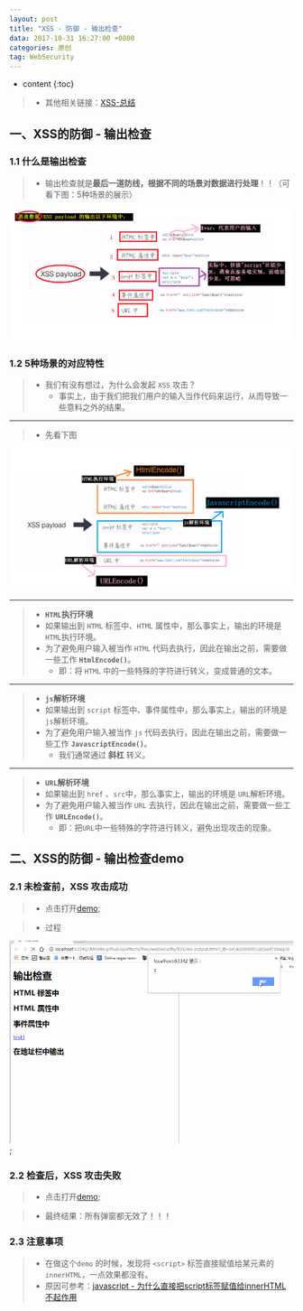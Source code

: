 ```yaml
---
layout: post
title: "XSS - 防御 - 输出检查"
data: 2017-10-31 16:27:00 +0800
categories: 原创
tag: WebSecurity
---
```

* content
{:toc}

> * 其他相关链接：[XSS-总结](http://www.jmazm.com/2017/10/31/XSS-inclustion/)

<!-- more -->

## 一、XSS的防御 - 输出检查

### 1.1 什么是输出检查

> * 输出检查就是**最后一道防线，根据不同的场景对数据进行处理**！！（可看下图：5种场景的展示）

![output](/styles/images/web/security/XSS/security-22.png)

### 1.2 5种场景的对应特性

> * 我们有没有想过，为什么会发起 `XSS` 攻击？
>   * 事实上，由于我们把我们用户的输入当作代码来运行，从而导致一些意料之外的结果。

---

> * 先看下图

![output](/styles/images/web/security/XSS/security-23.png)

---

> * **`HTML`执行环境**
> * 如果输出到 `HTML` 标签中、`HTML` 属性中，那么事实上，输出的环境是 `HTML`执行环境。
> * 为了避免用户输入被当作 `HTML` 代码去执行，因此在输出之前，需要做一些工作 **`HtmlEncode()`**。
>   * 即：将 `HTML` 中的一些特殊的字符进行转义，变成普通的文本。

---

> * **`js`解析环境**
> * 如果输出到 `script` 标签中、事件属性中，那么事实上，输出的环境是 `js`解析环境。
> * 为了避免用户输入被当作 `js` 代码去执行，因此在输出之前，需要做一些工作 **`JavascriptEncode()`**。
>   * 我们通常通过 **斜杠** 转义。

---

> * **`URL`解析环境**
> * 如果输出到 `href` 、`src`中，那么事实上，输出的环境是 `URL`解析环境。
> * 为了避免用户输入被当作 `URL` 去执行，因此在输出之前，需要做一些工作 **`URLEncode()`**。
>   * 即：把`URL`中一些特殊的字符进行转义，避免出现攻击的现象。

## 二、XSS的防御 - 输出检查demo

### 2.1 未检查前，XSS 攻击成功

> * 点击打开[demo](/effects/files/webSecurity/XSS/xss-output.html);

> * 过程

![demo](/effects/images/webSecurity/XSS/webSecurity-09.gif);

### 2.2 检查后，XSS 攻击失败

> * 点击打开[demo](/effects/files/webSecurity/XSS/xss-output-2.html);

> * 最终结果：所有弹窗都无效了！！！

### 2.3 注意事项

> * 在做这个`demo` 的时候，发现将 `<script>` 标签直接赋值给某元素的 `innerHTML`，一点效果都没有。
> * 原因可参考：[javascript - 为什么直接把script标签赋值给innerHTML不起作用](http://www.jmazm.com/2017/11/01/js-innerHTML-scriptTag)

